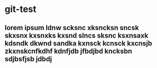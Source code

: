 # git-test
## lorem ipsum ldnw scksnc xksncksn sncsk skxsnx kxsnxks kxsnd slncs sksnc ksxnsaxk kdsndk dkwnd sandka kxnsck kcnsck kxcnsjb zkxnskcnfkdhf kdnfjdb jfbdjbd kncksbn sdjbsfjsb jdbdj